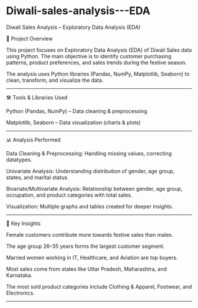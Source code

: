 # Diwali-sales-analysis---EDA


 Diwali Sales Analysis – Exploratory Data Analysis (EDA)

📌 Project Overview

This project focuses on Exploratory Data Analysis (EDA) of Diwali Sales data using Python. The main objective is to identify customer purchasing patterns, product preferences, and sales trends during the festive season.

The analysis uses Python libraries (Pandas, NumPy, Matplotlib, Seaborn) to clean, transform, and visualize the data.


---

🛠 Tools & Libraries Used

Python (Pandas, NumPy) – Data cleaning & preprocessing

Matplotlib, Seaborn – Data visualization (charts & plots)


---

📊 Analysis Performed

Data Cleaning & Preprocessing: Handling missing values, correcting datatypes.

Univariate Analysis: Understanding distribution of gender, age group, states, and marital status.

Bivariate/Multivariate Analysis: Relationship between gender, age group, occupation, and product categories with total sales.

Visualization: Multiple graphs and tables created for deeper insights.



---

🔑 Key Insights

Female customers contribute more towards festive sales than males.

The age group 26–35 years forms the largest customer segment.

Married women working in IT, Healthcare, and Aviation are top buyers.

Most sales come from states like Uttar Pradesh, Maharashtra, and Karnataka.

The most sold product categories include Clothing & Apparel, Footwear, and Electronics.



---

